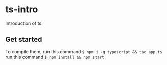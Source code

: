 # ts-intro
Introduction of ts
## Get started
To compile them, run this command `$ npm i -g typescript && tsc app.ts`
run this command `$ npm install && npm start`
